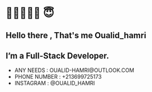   <H1>👋👋👋👋👋 😇</H1>
<h2>Hello there , That's me Oualid_hamri</h2>
<h2> I’m a Full-Stack Developer.
</h2>
<ul>
  <li>ANY NEEDS : OUALID-HAMRI@OUTLOOK.COM</li>
  <li>PHONE NUMBER : +213699725173</li>
  <li>INSTAGRAM : @OUALID_HAMRI</li>
</ul>  
